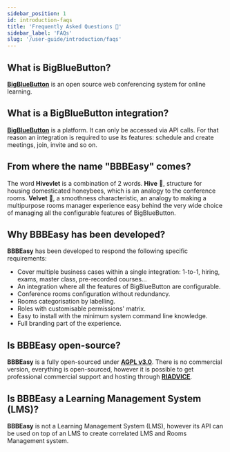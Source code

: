 ```yaml
---
sidebar_position: 1
id: introduction-faqs
title: 'Frequently Asked Questions 🙋'
sidebar_label: 'FAQs'
slug: '/user-guide/introduction/faqs'
---
```


## What is BigBlueButton?

**[BigBlueButton](https://docs.bigbluebutton.org/)** is an open source web conferencing system for online learning.

## What is a BigBlueButton integration?

**[BigBlueButton](https://docs.bigbluebutton.org/)** is a platform. It can only be accessed via API
calls. For that reason an integration is required to use its features: schedule and create meetings, join,
invite and so on.

## From where the name "BBBEasy" comes?

The word **Hivevlet** is a combination of 2 words. **Hive** 🐝, structure for housing domesticated honeybees, which is
an
analogy to the conference rooms. **Velvet** 👘, a smoothness characteristic, an analogy to making a multipurpose rooms
manager experience easy behind the very wide choice of managing all the configurable features of BigBlueButton.

## Why BBBEasy has been developed?

**BBBEasy** has been developed to respond the following specific requirements:

* Cover multiple business cases within a single integration: 1-to-1, hiring, exams, master class, pre-recorded
  courses...
* An integration where all the features of BigBlueButton are configurable.
* Conference rooms configuration without redundancy.
* Rooms categorisation by labelling.
* Roles with customisable permissions' matrix.
* Easy to install with the minimum system command line knowledge.
* Full branding part of the experience.

## Is BBBEasy open-source?

**BBBEasy** is a fully open-sourced under **[AGPL v3.0](https://choosealicense.com/licenses/agpl-3.0/)**. There is no
commercial version, everything is open-sourced, however it is possible to get professional commercial support and
hosting
through **[RIADVICE](https://riadvice.tn)**.

## Is BBBEasy a Learning Management System (LMS)?

**BBBEasy** is not a Learning Management System (LMS), however its API can be used on top of an LMS to create
correlated LMS and Rooms Management system.
